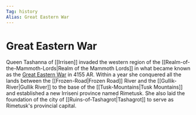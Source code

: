 ```yaml
---
Tag: history
Alias: Great Eastern War
---
```

# Great Eastern War
Queen Tashanna of [[Irrisen]] invaded the western region of the [[Realm-of-the-Mammoth-Lords|Realm of the Mammoth Lords]] in what became known as the [Great Eastern War](https://pathfinderwiki.com/wiki/Great_Eastern_War) in 4155 AR. Within a year she conquered all the lands between the [[Frozen-Road|Frozen Road]] River and the [[Gullik-River|Gullik River]] to the base of the [[Tusk-Mountains|Tusk Mountains]] and established a new Irriseni province named Rimetusk. She also laid the foundation of the city of [[Ruins-of-Tashagrot|Tashagrot]] to serve as Rimetusk's provincial capital. 